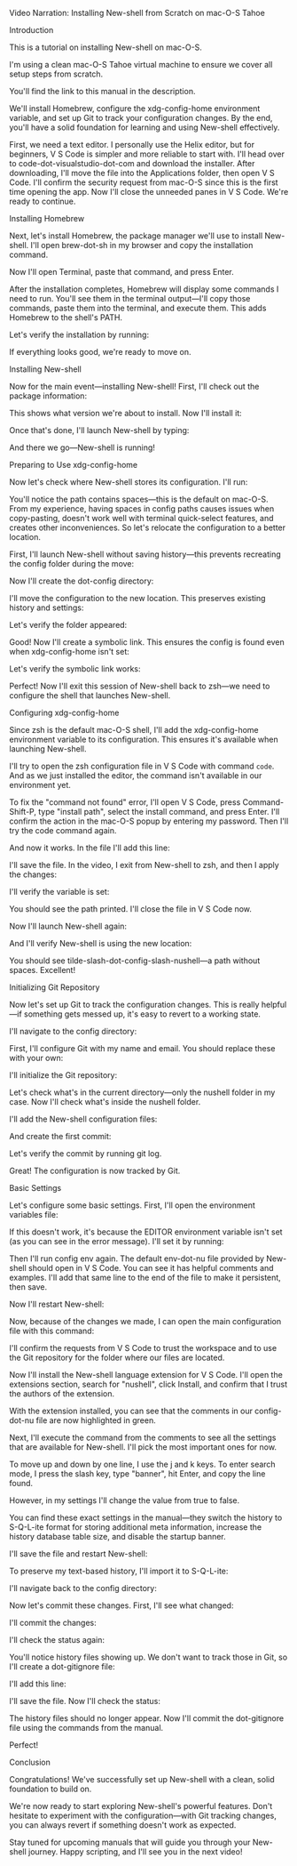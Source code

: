 Video Narration: Installing New-shell from Scratch on mac-O-S Tahoe

Introduction

This is a tutorial on installing New-shell on mac-O-S.

I'm using a clean mac-O-S Tahoe virtual machine to ensure we cover all setup steps from scratch.

You'll find the link to this manual in the description.

We'll install Homebrew, configure the xdg-config-home environment variable, and set up Git to track your configuration changes. By the end, you'll have a solid foundation for learning and using New-shell effectively.

First, we need a text editor. I personally use the Helix editor, but for beginners, V S Code is simpler and more reliable to start with. I'll head over to code-dot-visualstudio-dot-com and download the installer. After downloading, I'll move the file into the Applications folder, then open V S Code. I'll confirm the security request from mac-O-S since this is the first time opening the app. Now I'll close the unneeded panes in V S Code. We're ready to continue.

Installing Homebrew

Next, let's install Homebrew, the package manager we'll use to install New-shell. I'll open brew-dot-sh in my browser and copy the installation command.

Now I'll open Terminal, paste that command, and press Enter.

After the installation completes, Homebrew will display some commands I need to run. You'll see them in the terminal output—I'll copy those commands, paste them into the terminal, and execute them. This adds Homebrew to the shell's PATH.

Let's verify the installation by running:



If everything looks good, we're ready to move on.

Installing New-shell

Now for the main event—installing New-shell! First, I'll check out the package information:



This shows what version we're about to install. Now I'll install it:



Once that's done, I'll launch New-shell by typing:



And there we go—New-shell is running!

Preparing to Use xdg-config-home

Now let's check where New-shell stores its configuration. I'll run:



You'll notice the path contains spaces—this is the default on mac-O-S. From my experience, having spaces in config paths causes issues when copy-pasting, doesn't work well with terminal quick-select features, and creates other inconveniences. So let's relocate the configuration to a better location.

First, I'll launch New-shell without saving history—this prevents recreating the config folder during the move:



Now I'll create the dot-config directory:



I'll move the configuration to the new location. This preserves existing history and settings:



Let's verify the folder appeared:



Good! Now I'll create a symbolic link. This ensures the config is found even when xdg-config-home isn't set:



Let's verify the symbolic link works:



Perfect! Now I'll exit this session of New-shell back to zsh—we need to configure the shell that launches New-shell.

Configuring xdg-config-home

Since zsh is the default mac-O-S shell, I'll add the xdg-config-home environment variable to its configuration. This ensures it's available when launching New-shell.

I'll try to open the zsh configuration file in V S Code with command `code`. And as we just installed the editor, the command isn't available in our environment yet.


To fix the "command not found" error, I'll open V S Code, press Command-Shift-P, type "install path", select the install command, and press Enter. I'll confirm the action in the mac-O-S popup by entering my password. Then I'll try the code command again.

And now it works. In the file I'll add this line:



I'll save the file. In the video, I exit from New-shell to zsh, and then I apply the changes:



I'll verify the variable is set:



You should see the path printed. I'll close the file in V S Code now.

Now I'll launch New-shell again:



And I'll verify New-shell is using the new location:



You should see tilde-slash-dot-config-slash-nushell—a path without spaces. Excellent!

Initializing Git Repository

Now let's set up Git to track the configuration changes. This is really helpful—if something gets messed up, it's easy to revert to a working state.

I'll navigate to the config directory:



First, I'll configure Git with my name and email. You should replace these with your own:



I'll initialize the Git repository:



Let's check what's in the current directory—only the nushell folder in my case. Now I'll check what's inside the nushell folder.

I'll add the New-shell configuration files:



And create the first commit:



Let's verify the commit by running git log.

Great! The configuration is now tracked by Git.

Basic Settings

Let's configure some basic settings. First, I'll open the environment variables file:



If this doesn't work, it's because the EDITOR environment variable isn't set (as you can see in the error message). I'll set it by running:



Then I'll run config env again. The default env-dot-nu file provided by New-shell should open in V S Code. You can see it has helpful comments and examples. I'll add that same line to the end of the file to make it persistent, then save.

Now I'll restart New-shell:



Now, because of the changes we made, I can open the main configuration file with this command:



I'll confirm the requests from V S Code to trust the workspace and to use the Git repository for the folder where our files are located.

Now I'll install the New-shell language extension for V S Code. I'll open the extensions section, search for "nushell", click Install, and confirm that I trust the authors of the extension.

With the extension installed, you can see that the comments in our config-dot-nu file are now highlighted in green.

Next, I'll execute the command from the comments to see all the settings that are available for New-shell. I'll pick the most important ones for now.

To move up and down by one line, I use the j and k keys. To enter search mode, I press the slash key, type "banner", hit Enter, and copy the line found.

However, in my settings I'll change the value from true to false.

You can find these exact settings in the manual—they switch the history to S-Q-L-ite format for storing additional meta information, increase the history database table size, and disable the startup banner.

I'll save the file and restart New-shell:



To preserve my text-based history, I'll import it to S-Q-L-ite:



I'll navigate back to the config directory:



Now let's commit these changes. First, I'll see what changed:



I'll commit the changes:



I'll check the status again:



You'll notice history files showing up. We don't want to track those in Git, so I'll create a dot-gitignore file:



I'll add this line:



I'll save the file. Now I'll check the status:



The history files should no longer appear. Now I'll commit the dot-gitignore file using the commands from the manual.



Perfect!

Conclusion

Congratulations! We've successfully set up New-shell with a clean, solid foundation to build on.

We're now ready to start exploring New-shell's powerful features. Don't hesitate to experiment with the configuration—with Git tracking changes, you can always revert if something doesn't work as expected.

Stay tuned for upcoming manuals that will guide you through your New-shell journey. Happy scripting, and I'll see you in the next video!
